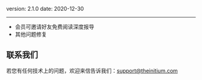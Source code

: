 version: 2.1.0
date: 2020-12-30

---

- 会员可邀请好友免费阅读深度报导
- 其他问题修复

## 联系我们

若您有任何技术上的问题，欢迎来信告诉我们：[support@theinitium.com](mailto:support@theinitium.com)